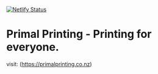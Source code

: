 [![Netlify Status](https://api.netlify.com/api/v1/badges/fe4ef3b5-d940-4e97-87e6-7bffaccda58c/deploy-status)](https://app.netlify.com/sites/stalwart-otter-3d2436/deploys)

# Primal Printing - Printing for everyone.

visit: (https://primalprinting.co.nz)
